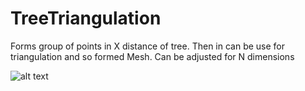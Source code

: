 # TreeTriangulation

Forms group of points in X distance of tree. Then in can be use for triangulation and so formed Mesh.
Can be adjusted for N dimensions

![alt text](https://github.com/SteelFlame2/TreeTriangulation/blob/main/Screenshot_3.png)
